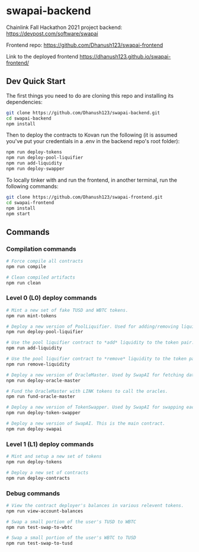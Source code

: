 # swapai-backend
 Chainlink Fall Hackathon 2021 project backend: https://devpost.com/software/swapai

Frontend repo: https://github.com/Dhanush123/swapai-frontend

Link to the deployed frontend https://dhanush123.github.io/swapai-frontend/

## Dev Quick Start

The first things you need to do are cloning this repo and installing its
dependencies:

```sh
git clone https://github.com/Dhanush123/swapai-backend.git
cd swapai-backend
npm install
```

Then to deploy the contracts to Kovan run the following (it is assumed you've put your credentials in a .env in the backend repo's root folder):
```sh
npm run deploy-tokens
npm run deploy-pool-liquifier
npm run add-liquidity
npm run deploy-swapper
```

To locally tinker with and run the frontend, in another terminal, run the following commands:

```sh
git clone https://github.com/Dhanush123/swapai-frontend.git
cd swapai-frontend
npm install
npm start
```

## Commands

### Compilation commands

```bash
# Force compile all contracts
npm run compile

# Clean compiled artifacts
npm run clean
```

### Level 0 (L0) deploy commands
```bash
# Mint a new set of fake TUSD and WBTC tokens.
npm run mint-tokens

# Deploy a new version of PoolLiquifier. Used for adding/removing liquidity to the token pair.
npm run deploy-pool-liquifier

# Use the pool liquifier contract to *add* liquidity to the token pair.
npm run add-liquidity

# Use the pool liquifier contract to *remove* liquidity to the token pair.
npm run remove-liquidity

# Deploy a new version of OracleMaster. Used by SwapAI for fetching data from oracle endpoints for smart swapping.
npm run deploy-oracle-master

# Fund the OracleMaster with LINK tokens to call the oracles.
npm run fund-oracle-master

# Deploy a new version of TokenSwapper. Used by SwapAI for swapping each user's currency between TUSD and WBTC.
npm run deploy-token-swapper

# Deploy a new version of SwapAI. This is the main contract.
npm run deploy-swapai
```

### Level 1 (L1) deploy commands
```bash
# Mint and setup a new set of tokens
npm run deploy-tokens

# Deploy a new set of contracts
npm run deploy-contracts
```

### Debug commands

```bash
# View the contract deployer's balances in various relevent tokens.
npm run view-account-balances

# Swap a small portion of the user's TUSD to WBTC
npm run test-swap-to-wbtc

# Swap a small portion of the user's WBTC to TUSD
npm run test-swap-to-tusd
```
